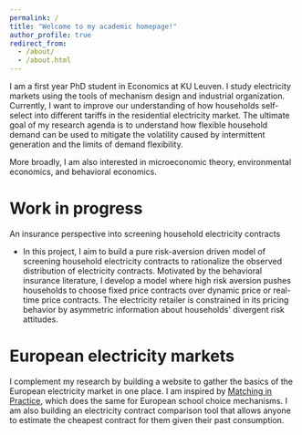 ```yaml
---
permalink: /
title: "Welcome to my academic homepage!"
author_profile: true
redirect_from: 
  - /about/
  - /about.html
---
```



I am a first year PhD student in Economics at KU Leuven. I study electricity markets using the tools of mechanism design and industrial organization. Currently, I want to improve our understanding of how households self-select into different tariffs in the residential electricity market. The ultimate goal of my research agenda is to understand how flexible household demand can be used to mitigate the volatility caused by intermittent generation and the limits of demand flexibility.

More broadly, I am also interested in microeconomic theory, environmental economics, and behavioral economics.

Work in progress
======
An insurance perspective into screening household electricity contracts
- In this project, I aim to build a pure risk-aversion driven model of screening household electricity contracts to rationalize the observed distribution of electricity contracts. Motivated by the behavioral insurance literature, I develop a model where high risk aversion pushes households to choose fixed price contracts over dynamic price or real-time price contracts. The electricity retailer is constrained in its pricing behavior by asymmetric information about households' divergent risk attitudes.

European electricity markets
======

I complement my research by building a website to gather the basics of the European electricity market in one place. I am inspired  by [Matching in Practice](https://matching-in-practice.com/), which does the same for European school choice mechanisms. I am also building an electricity contract comparison tool that allows anyone to estimate the cheapest contract for them given their past consumption.
